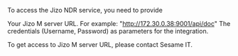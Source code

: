 To access the Jizo NDR service, you need to provide

Your Jizo M server URL. For example: "http://172.30.0.38:9001/api/doc"
The credentials (Username, Password) as parameters for the integration.

To get access to Jizo M server URL, please contact Sesame IT.